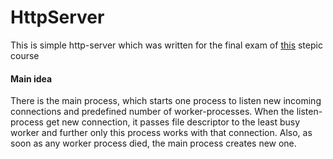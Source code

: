 # HttpServer
<p>
  This is simple http-server which was written for the final exam of
  <a href="https://stepic.org/course/149">this</a> 
  stepic course 
</p>
<h4>Main idea</h4>
<p>
  There is the main process, which starts one process to listen new incoming connections and predefined number of 
  worker-processes. When the listen-process get new connection, it passes file descriptor to the least busy worker and further 
  only this process works with that connection. Also, as soon as any worker process died, the main process creates new one.  
</p>
